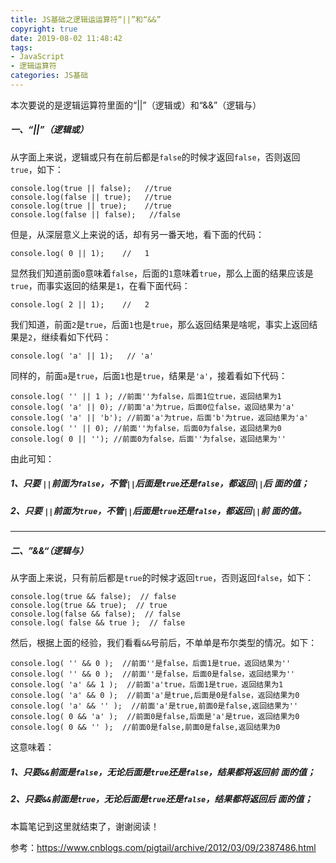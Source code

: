 ```yaml
---
title: JS基础之逻辑运运算符“||”和“&&”
copyright: true
date: 2019-08-02 11:48:42
tags: 
- JavaScript
- 逻辑运算符
categories: JS基础
---
```


 本次要说的是逻辑运算符里面的“||”（逻辑或）和“&&”（逻辑与）

<!--more-->

##### 一、“||”（逻辑或）

从字面上来说，逻辑或只有在前后都是`false`的时候才返回`false`，否则返回`true`，如下：

```
console.log(true || false);   //true
console.log(false || true);   //true
console.log(true || true);    //true
console.log(false || false);   //false
```

但是，从深层意义上来说的话，却有另一番天地，看下面的代码：

```
console.log( 0 || 1);    //   1
```

显然我们知道前面`0`意味着`false`，后面的`1`意味着`true`，那么上面的结果应该是`true`，而事实返回的结果是`1`，在看下面代码：

```
console.log( 2 || 1);    //   2
```

我们知道，前面`2`是`true`，后面`1`也是`true`，那么返回结果是啥呢，事实上返回结果是`2`，继续看如下代码：

```
console.log( 'a' || 1);   // 'a'
```

同样的，前面`a`是`true`，后面`1`也是`true`，结果是`'a'`，接着看如下代码：

```
console.log( '' || 1 ); //前面''为false，后面1位true，返回结果为1
console.log( 'a' || 0); //前面'a'为true，后面0位false，返回结果为'a'
console.log( 'a' || 'b'); //前面'a'为true，后面'b'为true，返回结果为'a'
console.log( '' || 0); //前面''为false，后面0为false，返回结果为0
console.log( 0 || ''); //前面0为false，后面''为false，返回结果为''
```

由此可知：

##### 1、只要 `||`前面为`false`，不管`||`后面是`true`还是`false`，都返回`||`***后*** 面的值；

##### 2、只要 `||`前面为`true`，不管`||`后面是`true`还是`false`，都返回`||`*前* 面的值。

---

##### 二、”&&“（逻辑与）

从字面上来说，只有前后都是`true`的时候才返回`true`，否则返回`false`，如下：

```
console.log(true && false);  // false
console.log(true && true);  // true
console.log(false && false);  // false
console.log( false && true );  // false
```

然后，根据上面的经验，我们看看`&&`号前后，不单单是布尔类型的情况。如下：

```
console.log( '' && 0 );  //前面''是false，后面1是true，返回结果为''
console.log( '' && 0 );  //前面''是false，后面0是false，返回结果为''
console.log( 'a' && 1 );  //前面'a'true，后面1是true，返回结果为1
console.log( 'a' && 0 );  //前面'a'是true,后面是0是false，返回结果为0
console.log( 'a' && '' );  //前面'a'是true,前面0是false,返回结果为''
console.log( 0 && 'a' );  //前面0是false,后面是'a'是true，返回结果为0
console.log( 0 && '' );  //前面0是false,前面0是false,返回结果为0
```

这意味着：

##### 1、只要`&&`前面是`false`，无论后面是`true`还是`false`，结果都将返回*前* 面的值；
##### 2、只要`&&`前面是`true`，无论后面是`true`还是`false`，结果都将返回*后* 面的值；





本篇笔记到这里就结束了，谢谢阅读！

参考：<https://www.cnblogs.com/pigtail/archive/2012/03/09/2387486.html>



